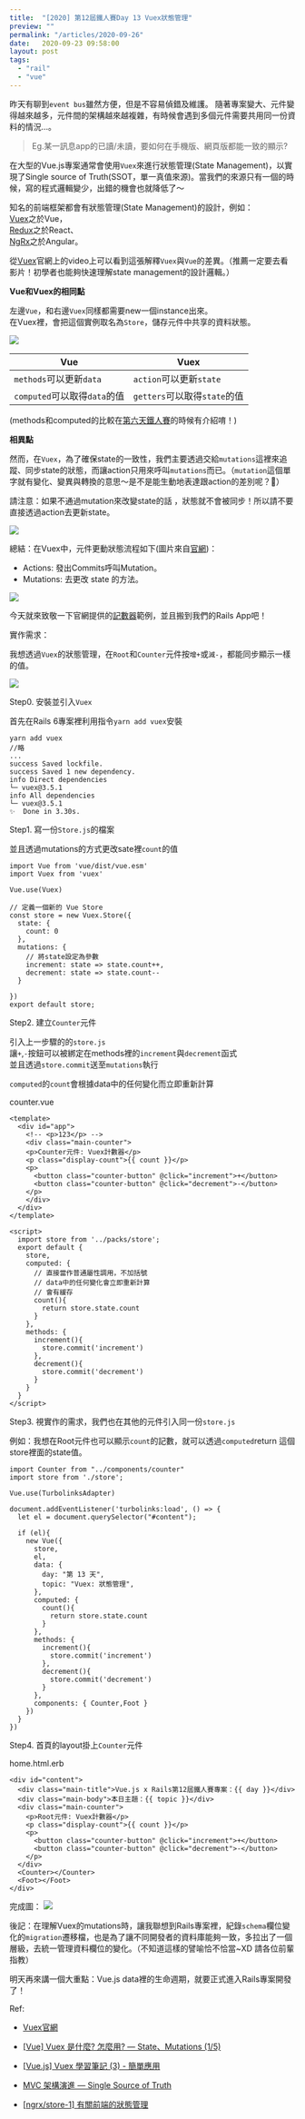 ```yaml
---
title:  "[2020] 第12屆鐵人賽Day 13 Vuex狀態管理"
preview: ""
permalink: "/articles/2020-09-26"
date:   2020-09-23 09:58:00
layout: post
tags: 
  - "rail"
  - "vue"    
---
```



昨天有聊到`event bus`雖然方便，但是不容易偵錯及維護。
隨著專案變大、元件變得越來越多，元件間的架構越來越複雜，有時候會遇到多個元件需要共用同一份資料的情況...。

> Eg.某一訊息app的已讀/未讀，要如何在手機版、網頁版都能一致的顯示?

在大型的Vue.js專案通常會使用`Vuex`來進行狀態管理(State Management)，以實現了Single source of Truth(SSOT，單一真值來源)。當我們的來源只有一個的時候，寫的程式邏輯變少，出錯的機會也就降低了～

知名的前端框架都會有狀態管理(State Management)的設計，例如：  
[Vuex](https://vuex.vuejs.org/)之於Vue，  
[Redux](https://redux.js.org/)之於React、   
[NgRx](https://ngrx.io/guide/store)之於Angular。  

從[Vuex](https://vuex.vuejs.org/)官網上的video上可以看到這張解釋`Vuex`與`Vue`的差異。（推薦一定要去看影片！初學者也能夠快速理解state management的設計邏輯。）

**Vue和Vuex的相同點**  

左邊`Vue`，和右邊`Vuex`同樣都需要new一個instance出來。  
在Vuex裡，會把這個實例取名為`Store`，儲存元件中共享的資料狀態。  

![](https://i.imgur.com/LsQ5EtX.png)

| Vue | Vuex | 
| -------- | -------- | 
| `methods`可以更新`data`    | `action`可以更新`state`     |
| `computed`可以取得`data`的值   | `getters`可以取得`state`的值     |

(methods和computed的比較在[第六天鐵人賽]()的時候有介紹唷！)

**相異點**

然而，在`Vuex`，為了確保state的一致性，我們主要透過交給`mutations`這裡來追蹤、同步state的狀態，而讓action只用來呼叫`mutations`而已。（`mutation`這個單字就有變化、變異與轉換的意思～是不是能生動地表達跟action的差別呢？）

請注意：如果不通過mutation來改變state的話 ，狀態就不會被同步！所以請不要直接透過action去更新state。

![](https://i.imgur.com/khArS4O.png)

總結：在Vuex中，元件更動狀態流程如下(圖片來自[官網](https://vuex.vuejs.org/))：  

- Actions: 發出Commits呼叫Mutation。
- Mutations: 去更改 state 的方法。


![](https://i.imgur.com/QM0j3gM.png)


今天就來致敬一下官網提供的[記數器](https://jsfiddle.net/tingtinghsu/53a4cxsv/)範例，並且搬到我們的Rails App吧！



實作需求：

我想透過`Vuex`的狀態管理，在`Root`和`Counter`元件按`增+`或`減-`，都能同步顯示一樣的值。

![](https://i.imgur.com/uClp2qh.png)


Step0. 安裝並引入`Vuex`

首先在Rails 6專案裡利用指令`yarn add vuex`安裝

```
yarn add vuex 
//略
...
success Saved lockfile.
success Saved 1 new dependency.
info Direct dependencies
└─ vuex@3.5.1
info All dependencies
└─ vuex@3.5.1
✨  Done in 3.30s.
```

Step1. 寫一份`Store.js`的檔案

並且透過mutations的方式更改sate裡`count`的值

```
import Vue from 'vue/dist/vue.esm'
import Vuex from 'vuex'

Vue.use(Vuex)

// 定義一個新的 Vue Store
const store = new Vuex.Store({
  state: {
    count: 0
  },
  mutations: {
    // 將state設定為參數
    increment: state => state.count++,
    decrement: state => state.count--
  }

})
export default store;
```

Step2. 建立`Counter`元件

引入上一步驟的的`store.js`  
讓`+`,`-`按鈕可以被綁定在methods裡的`increment`與`decrement`函式  
並且透過`store.commit`送至`mutations`執行  

`computed`的`count`會根據data中的任何變化而立即重新計算  

counter.vue
```
<template>
  <div id="app">
    <!-- <p>123</p> -->
    <div class="main-counter">
    <p>Counter元件: Vuex計數器</p>
    <p class="display-count">{{ count }}</p>
    <p>
      <button class="counter-button" @click="increment">+</button>
      <button class="counter-button" @click="decrement">-</button>
    </p>
    </div>
  </div>
</template>

<script>
  import store from '../packs/store';
  export default {              
    store,
    computed: {
      // 直接當作普通屬性調用，不加括號
      // data中的任何變化會立即重新計算
      // 會有緩存
      count(){
        return store.state.count
      }
    },
    methods: {
      increment(){
        store.commit('increment')
      },
      decrement(){
        store.commit('decrement')
      }
    }  
  }
</script>
```

Step3. 視實作的需求，我們也在其他的元件引入同一份`store.js`

例如：我想在Root元件也可以顯示`count`的記數，就可以透過`computed`return
這個store裡面的state值。

```
import Counter from "../components/counter"
import store from './store';

Vue.use(TurbolinksAdapter)

document.addEventListener('turbolinks:load', () => {
  let el = document.querySelector("#content");

  if (el){
    new Vue({
      store,
      el,
      data: {
        day: "第 13 天",
        topic: "Vuex: 狀態管理",
      },
      computed: {
        count(){
          return store.state.count
        }
      },
      methods: {
        increment(){
          store.commit('increment')
        },
        decrement(){
          store.commit('decrement')
        }
      },
      components: { Counter,Foot }
    })
  }
})
```

Step4. 首頁的layout掛上`Counter`元件

home.html.erb

```
<div id="content">
  <div class="main-title">Vue.js x Rails第12屆鐵人賽專案：{{ day }}</div>
  <div class="main-body">本日主題：{{ topic }}</div>
  <div class="main-counter">
    <p>Root元件: Vuex計數器</p>
    <p class="display-count">{{ count }}</p>
    <p>
      <button class="counter-button" @click="increment">+</button>
      <button class="counter-button" @click="decrement">-</button>
    </p>
  </div>
  <Counter></Counter>
  <Foot></Foot>
</div>

```

完成圖：
![](https://i.imgur.com/QIewyfw.gif)  



後記：在理解Vuex的mutations時，讓我聯想到Rails專案裡，紀錄`schema`欄位變化的`migration`遷移檔，也是為了讓不同開發者的資料庫能夠一致，多拉出了一個層級，去統一管理資料欄位的變化。（不知道這樣的譬喻恰不恰當~XD 請各位前輩指教）

明天再來講一個大重點：Vue.js data裡的生命週期，就要正式進入Rails專案開發了！

Ref: 

* [Vuex官網](https://vuex.vuejs.org/) 

* [[Vue] Vuex 是什麼? 怎麼用? — State、Mutations (1/5)](https://medium.com/itsems-frontend/vue-vuex1-state-mutations-364163b3acac) 

* [[Vue.js] Vuex 學習筆記 (3) - 簡單應用](https://jeremysu0131.github.io/Vue-js-Vuex-%E5%AD%B8%E7%BF%92%E7%AD%86%E8%A8%98-3-%E7%B0%A1%E5%96%AE%E6%87%89%E7%94%A8/) 

* [MVC 架構演進 — Single Source of Truth](https://medium.com/@rayshih771012/mvc-%E6%9E%B6%E6%A7%8B%E6%BC%94%E9%80%B2-single-source-of-truth-2720f5a5facd) 

* [[ngrx/store-1] 有關前端的狀態管理](https://ithelp.ithome.com.tw/articles/10191884) 

